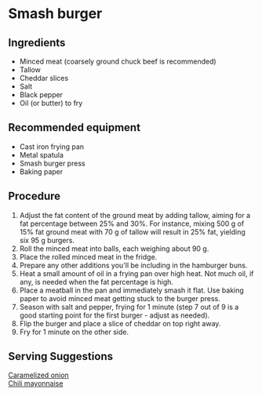 # Smash burger
## Ingredients
- Minced meat (coarsely ground chuck beef is recommended)
- Tallow
- Cheddar slices
- Salt
- Black pepper
- Oil (or butter) to fry
## Recommended equipment
- Cast iron frying pan
- Metal spatula
- Smash burger press
- Baking paper
## Procedure
1. Adjust the fat content of the ground meat by adding tallow, aiming for a fat percentage between 25% and 30%. For instance, mixing 500 g of 15% fat ground meat with 70 g of tallow will result in 25% fat, yielding six 95 g burgers.
2. Roll the minced meat into balls, each weighing about 90 g.
3. Place the rolled minced meat in the fridge.
4. Prepare any other additions you'll be including in the hamburger buns.
5. Heat a small amount of oil in a frying pan over high heat. Not much oil, if any, is needed when the fat percentage is high.
6. Place a meatball in the pan and immediately smash it flat. Use baking paper to avoid minced meat getting stuck to the burger press.
7. Season with salt and pepper, frying for 1 minute (step 7 out of 9 is a good starting point for the first burger - adjust as needed).
8. Flip the burger and place a slice of cheddar on top right away.
9. Fry for 1 minute on the other side.
## Serving Suggestions
[Caramelized onion](https://github.com/henningonsbring/Recipes/blob/main/caramelized_onion.md)<br>
[Chili mayonnaise](https://github.com/henningonsbring/Recipes/blob/main/chili_mayonnaise.md)
